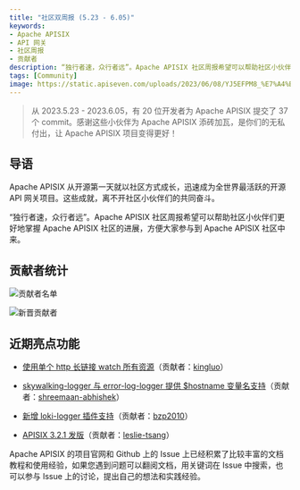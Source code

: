 ```yaml
---
title: "社区双周报 (5.23 - 6.05)"
keywords: 
- Apache APISIX
- API 网关
- 社区周报
- 贡献者
description: “独行者速，众行者远”。Apache APISIX 社区周报希望可以帮助社区小伙伴们更好地掌握 Apache APISIX 社区的进展，方便大家参与到 Apache APISIX 社区中来。
tags: [Community]
image: https://static.apiseven.com/uploads/2023/06/08/YJ5EFPM8_%E7%A4%BE%E5%8C%BA%E5%8F%8C%E5%91%A8%E6%8A%A5%E5%A4%B4%E5%9B%BE-%E4%B8%AD%E6%96%87.png
---
```


> 从 2023.5.23 - 2023.6.05，有 20 位开发者为 Apache APISIX 提交了 37 个 commit。感谢这些小伙伴为 Apache APISIX 添砖加瓦，是你们的无私付出，让 Apache APISIX 项目变得更好！
<!--truncate-->

## 导语

Apache APISIX 从开源第一天就以社区方式成长，迅速成为全世界最活跃的开源 API 网关项目。这些成就，离不开社区小伙伴们的共同奋斗。

“独行者速，众行者远”。Apache APISIX 社区周报希望可以帮助社区小伙伴们更好地掌握 Apache APISIX 社区的进展，方便大家参与到 Apache APISIX 社区中来。

## 贡献者统计

![贡献者名单](https://static.apiseven.com/uploads/2023/07/21/W6fnIkOZ_0523-0605.png)

![新晋贡献者](https://static.apiseven.com/uploads/2023/06/08/MOxcew0f_%E6%96%B0%E6%99%8B%E8%B4%A1%E7%8C%AE%E8%80%85%E6%B5%B7%E6%8A%A5.png)

## 近期亮点功能

- [使用单个 http 长链接 watch 所有资源](https://github.com/apache/apisix/pull/9456)（贡献者：[kingluo](https://github.com/kingluo)）

- [skywalking-logger 与 error-log-logger 提供 $hostname 变量名支持](https://github.com/apache/apisix/pull/9401)（贡献者：[shreemaan-abhishek](https://github.com/shreemaan-abhishek)）

- [新增 loki-logger 插件支持](https://github.com/apache/apisix/pull/9399)（贡献者：[bzp2010](https://github.com/bzp2010)）

- [APISIX 3.2.1 发版](https://github.com/apache/apisix/pull/9560)（贡献者：[leslie-tsang](https://github.com/leslie-tsang)）

Apache APISIX 的项目官网和 Github 上的 Issue 上已经积累了比较丰富的文档教程和使用经验，如果您遇到问题可以翻阅文档，用关键词在 Issue 中搜索，也可以参与 Issue 上的讨论，提出自己的想法和实践经验。
